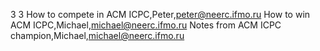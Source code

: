 3 3
How to compete in ACM ICPC,Peter,peter@neerc.ifmo.ru
How to win ACM ICPC,Michael,michael@neerc.ifmo.ru
Notes from ACM ICPC champion,Michael,michael@neerc.ifmo.ru